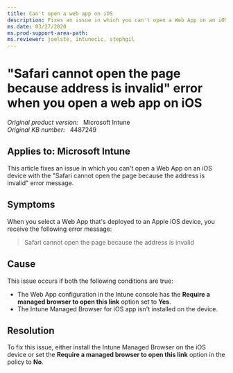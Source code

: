 ```yaml
---
title: Can't open a web app on iOS
description: Fixes an issue in which you can't open a Web App on an iOS device with the "Safari cannot open the page because the address is invalid" error message.
ms.date: 03/27/2020
ms.prod-support-area-path:
ms.reviewer: joelste, intunecic, stephgil
---
```

# "Safari cannot open the page because address is invalid" error when you open a web app on iOS

_Original product version:_ &nbsp; Microsoft Intune  
_Original KB number:_ &nbsp; 4487249

## Applies to: Microsoft Intune

This article fixes an issue in which you can't open a Web App on an iOS device with the "Safari cannot open the page because the address is invalid" error message.

## Symptoms

When you select a Web App that's deployed to an Apple iOS device, you receive the following error message:

> Safari cannot open the page because the address is invalid

## Cause

This issue occurs if both the following conditions are true:

- The Web App configuration in the Intune console has the **Require a managed browser to open this link** option set to **Yes**.
- The Intune Managed Browser for iOS app isn't installed on the device.

## Resolution

To fix this issue, either install the Intune Managed Browser on the iOS device or set the **Require a managed browser to open this link** option in the policy to **No**.
